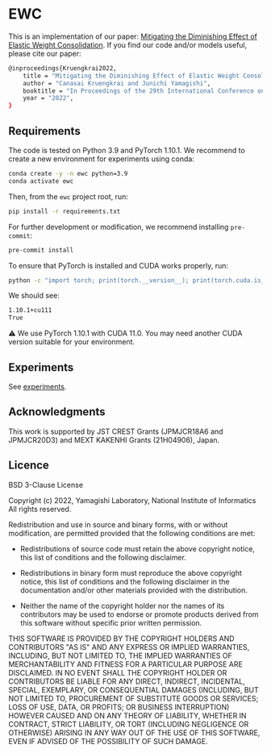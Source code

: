 # EWC

This is an implementation of our paper: [Mitigating the Diminishing Effect of Elastic Weight Consolidation](https://arxiv.org/abs/).
If you find our code and/or models useful, please cite our paper:

```bash
@inproceedings{Kruengkrai2022,
    title = "Mitigating the Diminishing Effect of Elastic Weight Consolidation",
    author = "Canasai Kruengkrai and Junichi Yamagishi",
    booktitle = "In Proceedings of the 29th International Conference on Computational Linguistics (COLING)",
    year = "2022",
}
```

## Requirements

The code is tested on Python 3.9 and PyTorch 1.10.1.
We recommend to create a new environment for experiments using conda:
```bash
conda create -y -n ewc python=3.9
conda activate ewc
```

Then, from the `ewc` project root, run:
```bash
pip install -r requirements.txt
```

For further development or modification, we recommend installing `pre-commit`:
```bash
pre-commit install
```

To ensure that PyTorch is installed and CUDA works properly, run:
```bash
python -c "import torch; print(torch.__version__); print(torch.cuda.is_available())"
```

We should see:
```bash
1.10.1+cu111
True
```

:warning: We use PyTorch 1.10.1 with CUDA 11.0. You may need another CUDA version suitable for your environment.

## Experiments

See [experiments](experiments).

## Acknowledgments

This work is supported by JST CREST Grants (JPMJCR18A6 and JPMJCR20D3) and MEXT KAKENHI Grants (21H04906), Japan.

## Licence

BSD 3-Clause License

Copyright (c) 2022, Yamagishi Laboratory, National Institute of Informatics All rights reserved.

Redistribution and use in source and binary forms, with or without modification, are permitted provided that the following conditions are met:

 * Redistributions of source code must retain the above copyright notice, this list of conditions and the following disclaimer.

 * Redistributions in binary form must reproduce the above copyright notice, this list of conditions and the following disclaimer in the documentation and/or other materials provided with the distribution.

 * Neither the name of the copyright holder nor the names of its contributors may be used to endorse or promote products derived from this software without specific prior written permission.

THIS SOFTWARE IS PROVIDED BY THE COPYRIGHT HOLDERS AND CONTRIBUTORS "AS IS" AND ANY EXPRESS OR IMPLIED WARRANTIES, INCLUDING, BUT NOT LIMITED TO, THE IMPLIED WARRANTIES OF MERCHANTABILITY AND FITNESS FOR A PARTICULAR PURPOSE ARE DISCLAIMED. IN NO EVENT SHALL THE COPYRIGHT HOLDER OR CONTRIBUTORS BE LIABLE FOR ANY DIRECT, INDIRECT, INCIDENTAL, SPECIAL, EXEMPLARY, OR CONSEQUENTIAL DAMAGES (INCLUDING, BUT NOT LIMITED TO, PROCUREMENT OF SUBSTITUTE GOODS OR SERVICES; LOSS OF USE, DATA, OR PROFITS; OR BUSINESS INTERRUPTION) HOWEVER CAUSED AND ON ANY THEORY OF LIABILITY, WHETHER IN CONTRACT, STRICT LIABILITY, OR TORT (INCLUDING NEGLIGENCE OR OTHERWISE) ARISING IN ANY WAY OUT OF THE USE OF THIS SOFTWARE, EVEN IF ADVISED OF THE POSSIBILITY OF SUCH DAMAGE.
